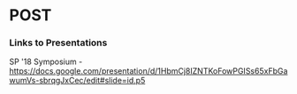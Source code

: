 # POST

### Links to Presentations
SP '18 Symposium - https://docs.google.com/presentation/d/1HbmCj8IZNTKoFowPGISs65xFbGawumVs-sbrqgJxCec/edit#slide=id.p5
